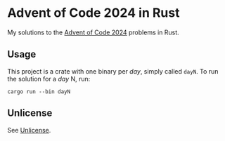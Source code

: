# Advent of Code 2024 in Rust

My solutions to the [Advent of Code 2024](https://adventofcode.com/2024/) problems in Rust.

## Usage

This project is a crate with one binary per *day*, simply called `dayN`.
To run the solution for a *day* N, run:

```shell
cargo run --bin dayN
```

## Unlicense

See [Unlicense](UNLICENSE).
